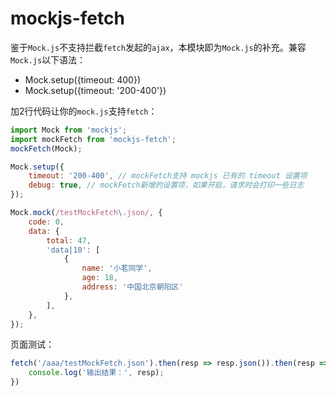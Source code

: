 # mockjs-fetch

鉴于`Mock.js`不支持拦截`fetch`发起的`ajax`，本模块即为`Mock.js`的补充。兼容`Mock.js`以下语法：

 * Mock.setup({timeout: 400})
 * Mock.setup({timeout: '200-400'})

加2行代码让你的`mock.js`支持`fetch`：

```js
import Mock from 'mockjs';
import mockFetch from 'mockjs-fetch';
mockFetch(Mock);

Mock.setup({
    timeout: '200-400', // mockFetch支持 mockjs 已有的 timeout 设置项
    debug: true, // mockFetch新增的设置项，如果开启，请求时会打印一些日志
});

Mock.mock(/testMockFetch\.json/, {
    code: 0,
    data: {
        total: 47,
        'data|10': [
            {
                name: '小茗同学',
                age: 18,
                address: '中国北京朝阳区'
            },
        ],
    },
});
```

页面测试：

```js
fetch('/aaa/testMockFetch.json').then(resp => resp.json()).then(resp => {
	console.log('输出结果：', resp);
})
```

